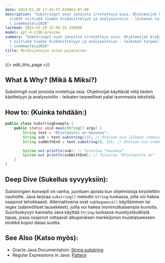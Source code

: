 ```yaml
---
date: 2024-01-20 17:45:57.639063-07:00
description: "Substringit ovat jonoista irrotettuja osia. Ohjelmoijat k\xE4ytt\xE4\
  v\xE4t niit\xE4 tiedon k\xE4sittelyyn ja analysointiin - leikaten tarpeelliset palat\
  \ isommasta\u2026"
lastmod: 2024-02-19 22:05:15.329690
model: gpt-4-1106-preview
summary: "Substringit ovat jonoista irrotettuja osia. Ohjelmoijat k\xE4ytt\xE4v\xE4\
  t niit\xE4 tiedon k\xE4sittelyyn ja analysointiin - leikaten tarpeelliset palat\
  \ isommasta\u2026"
title: Merkkijonojen osien poimiminen
---
```


{{< edit_this_page >}}

## What & Why? (Mikä & Miksi?)
Substringit ovat jonoista irrotettuja osia. Ohjelmoijat käyttävät niitä tiedon käsittelyyn ja analysointiin - leikaten tarpeelliset palat isommasta tekstistä.

## How to: (Kuinka tehdään:)
```java
public class SubstringExample {
    public static void main(String[] args) {
        String text = "Ohjelmointi on hauskaa";
        String sub = text.substring(13); // Otetaan osa jälkeen indexin 13
        String subWithEnd = text.substring(0, 13); // Otetaan osa indeksien 0 ja 13 väliltä

        System.out.println(sub); // Tulostaa "hauskaa"
        System.out.println(subWithEnd); // Tulostaa "Ohjelmointi on"
    }
}
```
## Deep Dive (Sukellus syvyyksiin):
Substringien konsepti on vanha, juontuen ajoista kun ohjelmistoja kirjoitettiin nauhoille. Java tarjoaa `substring()` metodin `String`-luokassa, jolla voi hakea osajonot tehokkaasti. Alternatiiveina ovat `subSequence()` käyttäminen tai regex (säännölliset lausekkeet), joilla voi hakea monimutkaisempia kuvioita. Suorituskyvyn kannalta Java käyttää `String`-luokassa muistiystävällistä tapaa, jossa osajonot viittaavat alkuperäisen merkkijonon muistialueeseen eivätkä kopioi dataa suotta.

## See Also (Katso myös):
- Oracle Java Documentation: [String.substring](https://docs.oracle.com/javase/10/docs/api/java/lang/String.html#substring(int,int))
- Regular Expressions in Java: [Pattern](https://docs.oracle.com/javase/10/docs/api/java/util/regex/Pattern.html)
